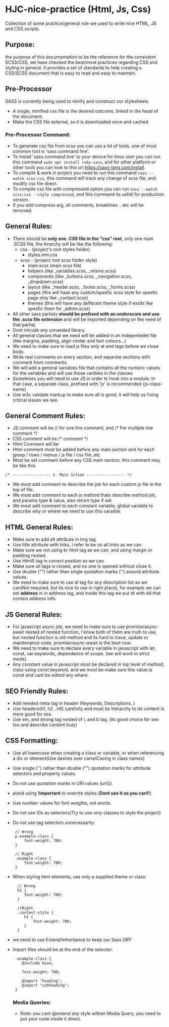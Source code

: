 # HJC-nice-practice (Html, Js, Css)
Collection of some practice/general rule we used to write nice HTML, JS and CSS scripts.

## Purpose:
the purpose of this documentation to be the reference for the consistent SCSS/CSS, we have checked the best/most practices regarding CSS and styling in general. It provides a set of standards to help creating a CSS/SCSS document that is easy to read and easy to maintain.
 
## Pre-Processor
 SASS is currently being used to minify and construct our stylesheets.
 - A single, minified css file is the desired outcome, linked in the head of the document.
 - Make the CSS file external, so it is downloaded once and cached.

### Pre-Processor Command:
 - To generate css file from scss you can use a lot of tools, one of most common tool is 'sass command line'.
 - To install 'sass command line' to your device for linux user you can run this command ``` sudo apt install ruby-sass ```, and for other platform or other tools you can look to this url https://sass-lang.com/install.
 - To compile & work in project you need to run this command ``` sass --watch scss:css ```, this command will track any change of scss file, and modify css file direct.
 - To compile css file with compressed option you can run ``` sass --watch scss:css --style compressed ```, and this command its usfall for production version.
 - if you add compress arg, all comments, breaklines ...etc will be removed.
 
## General Rules:
 - There should be **only one .CSS file in the "css" root**, only one main .SCSS file, the hirarchy will be like the following:
    * css - (project's root styles folder)
        * styles.min.css
    * scss - (project root scss folder style)
        * main.scss (main scss file)
        * helpers (like _variables.scss, _mixins.scss)
        * components (like _buttons.scss, _navigation.scss, _dropdown.scss)
        * layout (like _header.scss, _footer.scss, _forms.scss)
        * pages (this will hase any custom/spesfic scss style for spesfic page only like _contact.scss)
        * themes (this will have any defferant theme style if exsits like spesfic them for _admin.scss)
 - All other sass partials **should be prefixed with an underscore and use the .scss file extension** and will be imported depending on the need of that partial.
 - Dont inlcude any unneeded library.
 - All general classes that we need will be added in an indepentedet file (like margins, padding, align center and text colours...)
 - We need to make sure to load js files only at end tags before we close body.
 - Write real comments on every section, and separate sections with comment from comments.
 - We will add a general variables file that contains all the numeric values for the variables and will use those varibles in the classes
 - Sometimes you will need to use JS in order to hook into a module. In that case, a separate class, prefixed with 'js' is recommended (js-class-name)
 - Use w3c validate markup to make sure all is good, it will help us fixing critical issues we see.

## General Comment Rules:
 - JS comment will be // for one line comment, and /* For multiple line comment */
 - CSS comment will be /* comment */
 - Html Comment will be <!-- comment -->
 - Html comment most be added before any main section and for each group / rows / menus / js file / css file..etc
 - Most be set comment before any CSS main section, this comment may be like this: 
 ```comCode
 /* ----------------- 1. Main Sction ----------------- */
 ```
 - We most add comment to describe the job for each custom js file in the top of file.
 - We most add comment to each js method thats describe method job, and params type & value, also return type if set.
 - We most add comment to each constant variable, global variable to describe why or where we need to use this varaible.
 
## HTML General Rules:
 - Make sure to add alt attribute in img tag.
 - Use title attribute with links, I refer to be on all links as we can.
 - Make sure we not using br html tag as we can, and using margin or padding nested.
 - Use Html5 tag in correct position as we can.
 - Make sure all tags is closed, and no one is opened without close it.
 - Use double ("") rather than single quotation marks ('') around attribute values.
 - We need to make sure to use dl tag for any description list as we can(Not required, but its nice to use in right place), for example we can set **address** in in address tag, and inside this tag we put dt with dd that contain address info. 

## JS General Rules:
 - For javascript async job, we need to make sure to use promise/async-await nested of nested function, I know both of them are truth to use, but nested function is old method and its hard to trace, update or maintenance code, promise/async-await is the best now.
 - We need to make sure to declare every variable in javascript with let, const, var keywords, dependence of scope. (we will work in strict mode).
 - Any constant value in javascript most be declared in top level of method, class using const keyword, and we most be make sure this value is const and cant be edited any where.

## SEO Friendly Rules:
 - Add needed meta tag in header (Keywords, Descriptions..)
 - Use headers(h1, h2...h6) carefully and most be hierarchy to let content is more good for seo.
 - Use em, and strong tag nested of i, and b tag. (its good choice for seo too and describe content truly)
 
## CSS Formatting:
 - Use all lowercase when creating a class or variable, or when referencing a div or element(Use dashes over camelCasing in class names)
 - Use single ('') rather than double ("") quotation marks for attribute selectors and property values.
 - Do not use quotation marks in URI values (url()).
 - avoid using **!important** to overrite styles.(**Dont use it as you can!!**)
 - Use number values for font weights, not words.
 - Do not use IDs as selectors(Try to use only classes to style the project)
 - Do not use tag selectors unnecessarily:
  
        // Wrong
        p.example-class {
            font-weight: 700;
        }
    
        // Right
        .example-class {
            font-weight: 700;
        } 
 - When styling html elements, use only a supplied theme or class:
  
         // Wrong 
         h1 {
            font-weight: 700;
         }
           
         //Right 
         .context-style {
            h1 {
                font-weight: 700;
            }
         }
         
 - we need to use Extend/Inheritance to  keep our Sass DRY
 - Import files should be at the end of the selector:
   
        .example-class {
           @include base;
   
           font-weight: 700;
   
           @import "heading";
           @import "subheading";
        }
 
    ### Media Queries:
     - Note: you cant @extend any style withen Media Query, you need to put your code inside it direct.
     
 
 

